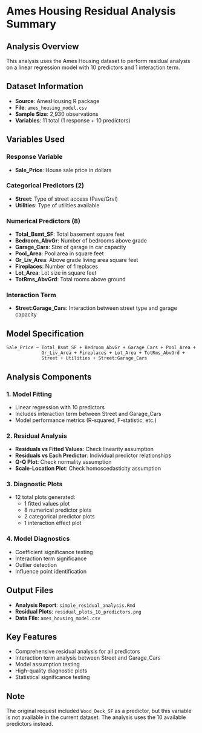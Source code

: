 # Ames Housing Residual Analysis Summary

## Analysis Overview
This analysis uses the Ames Housing dataset to perform residual analysis on a linear regression model with 10 predictors and 1 interaction term.

## Dataset Information
- **Source**: AmesHousing R package
- **File**: `ames_housing_model.csv`
- **Sample Size**: 2,930 observations
- **Variables**: 11 total (1 response + 10 predictors)

## Variables Used

### Response Variable
- **Sale_Price**: House sale price in dollars

### Categorical Predictors (2)
- **Street**: Type of street access (Pave/Grvl)
- **Utilities**: Type of utilities available

### Numerical Predictors (8)
- **Total_Bsmt_SF**: Total basement square feet
- **Bedroom_AbvGr**: Number of bedrooms above grade
- **Garage_Cars**: Size of garage in car capacity
- **Pool_Area**: Pool area in square feet
- **Gr_Liv_Area**: Above grade living area square feet
- **Fireplaces**: Number of fireplaces
- **Lot_Area**: Lot size in square feet
- **TotRms_AbvGrd**: Total rooms above ground

### Interaction Term
- **Street:Garage_Cars**: Interaction between street type and garage capacity

## Model Specification
```
Sale_Price ~ Total_Bsmt_SF + Bedroom_AbvGr + Garage_Cars + Pool_Area + 
             Gr_Liv_Area + Fireplaces + Lot_Area + TotRms_AbvGrd + 
             Street + Utilities + Street:Garage_Cars
```

## Analysis Components

### 1. Model Fitting
- Linear regression with 10 predictors
- Includes interaction term between Street and Garage_Cars
- Model performance metrics (R-squared, F-statistic, etc.)

### 2. Residual Analysis
- **Residuals vs Fitted Values**: Check linearity assumption
- **Residuals vs Each Predictor**: Individual predictor relationships
- **Q-Q Plot**: Check normality assumption
- **Scale-Location Plot**: Check homoscedasticity assumption

### 3. Diagnostic Plots
- 12 total plots generated:
  - 1 fitted values plot
  - 8 numerical predictor plots
  - 2 categorical predictor plots
  - 1 interaction effect plot

### 4. Model Diagnostics
- Coefficient significance testing
- Interaction term significance
- Outlier detection
- Influence point identification

## Output Files
- **Analysis Report**: `simple_residual_analysis.Rmd`
- **Residual Plots**: `residual_plots_10_predictors.png`
- **Data File**: `ames_housing_model.csv`

## Key Features
- Comprehensive residual analysis for all predictors
- Interaction term analysis between Street and Garage_Cars
- Model assumption testing
- High-quality diagnostic plots
- Statistical significance testing

## Note
The original request included `Wood_Deck_SF` as a predictor, but this variable is not available in the current dataset. The analysis uses the 10 available predictors instead.
